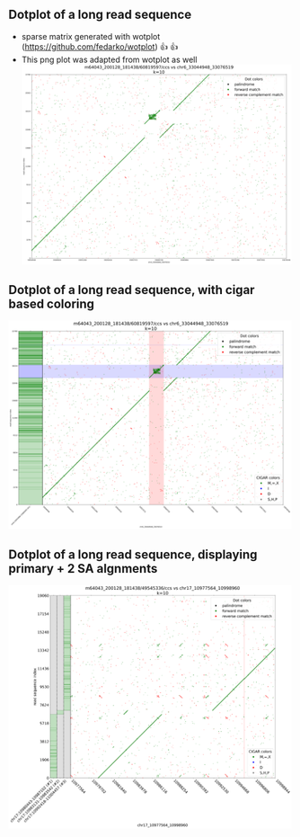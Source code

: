 ## Dotplot of a long read sequence 
- sparse matrix generated with wotplot (https://github.com/fedarko/wotplot) :+1: :+1:
- This png plot was adapted from wotplot as well
![](./examples/dot.ex.png)  

## Dotplot of a long read sequence, with cigar based coloring
![](./examples/dot.cigar.png)

## Dotplot of a long read sequence, displaying primary + 2 SA algnments 
![](./examples/dot.SA.png)

